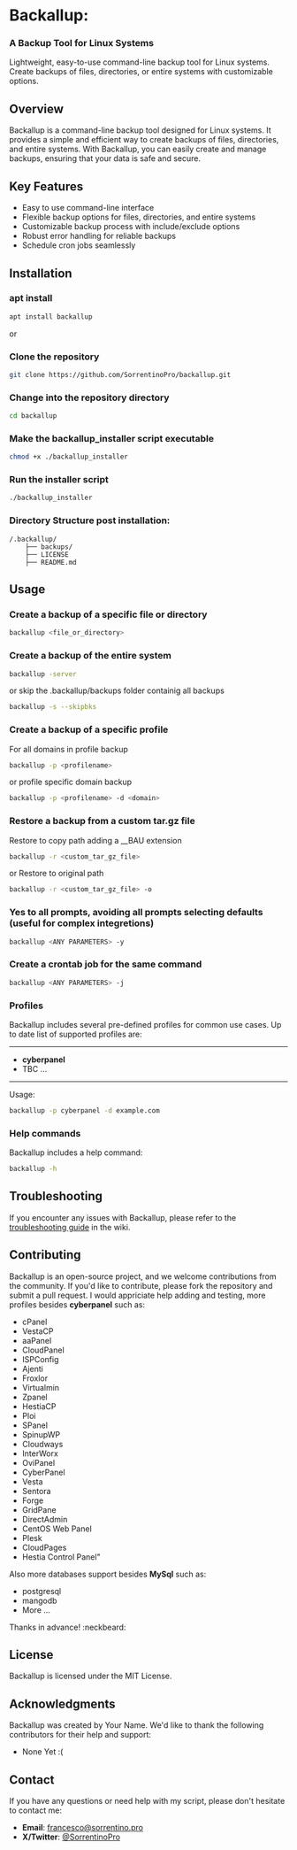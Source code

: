 # Backallup: 
### A Backup Tool for Linux Systems
Lightweight, easy-to-use command-line backup tool for Linux systems. Create backups of files, directories, or entire systems with customizable options.

## Overview
Backallup is a command-line backup tool designed for Linux systems. It provides a simple and efficient way to create backups of files, directories, and entire systems. With Backallup, you can easily create and manage backups, ensuring that your data is safe and secure.

## Key Features
- Easy to use command-line interface
- Flexible backup options for files, directories, and entire systems
- Customizable backup process with include/exclude options
- Robust error handling for reliable backups
- Schedule cron jobs seamlessly

## Installation
### apt install
```bash
apt install backallup
```
or
### Clone the repository
```bash
git clone https://github.com/SorrentinoPro/backallup.git
```

### Change into the repository directory
```bash
cd backallup
```
### Make the backallup_installer script executable
```bash
chmod +x ./backallup_installer
```

### Run the installer script
```bash
./backallup_installer
```
### Directory Structure post installation:
```
/.backallup/
    ├── backups/
    ├── LICENSE
    ├── README.md
```

## Usage

### Create a backup of a specific file or directory
```bash
backallup <file_or_directory>
```

### Create a backup of the entire system
```bash
backallup -server
```
or skip the .backallup/backups folder containig all backups
```bash
backallup -s --skipbks 
```

### Create a backup of a specific profile
For all domains in profile backup
```bash
backallup -p <profilename>
```
or profile specific domain backup
```bash
backallup -p <profilename> -d <domain>
```

### Restore a backup from a custom tar.gz file
Restore to copy path adding a __BAU extension 
```bash
backallup -r <custom_tar_gz_file>
```
or Restore to original path
```bash
backallup -r <custom_tar_gz_file> -o
```

### Yes to all prompts, avoiding all prompts selecting defaults (useful for complex integretions)
```bash
backallup <ANY PARAMETERS> -y
```

### Create a crontab job for the same command 
```bash
backallup <ANY PARAMETERS> -j
```

### Profiles
Backallup includes several pre-defined profiles for common use cases. Up to date list of supported profiles are:

*** 
- **cyberpanel**
- TBC ...
***
Usage: 
```bash
backallup -p cyberpanel -d example.com
```  
### Help commands
Backallup includes a help command:
```bash
backallup -h
``` 
## Troubleshooting
If you encounter any issues with Backallup, please refer to the [troubleshooting guide](https://github.com/SorrentinoPro/backallup/wiki) in the wiki.

## Contributing
Backallup is an open-source project, and we welcome contributions from the community. 
If you'd like to contribute, please fork the repository and submit a pull request.
I would appriciate help adding and testing, more profiles besides **cyberpanel** such as:
- cPanel
- VestaCP
- aaPanel
- CloudPanel
- ISPConfig
- Ajenti
- Froxlor
- Virtualmin
- Zpanel
- HestiaCP
- Ploi
- SPanel
- SpinupWP
- Cloudways
- InterWorx
- OviPanel
- CyberPanel
- Vesta
- Sentora
- Forge
- GridPane
- DirectAdmin
- CentOS Web Panel
- Plesk
- CloudPages
- Hestia Control Panel"
  
Also more databases support besides **MySql** such as:
- postgresql
- mangodb
- More ...
  
Thanks in advance! :neckbeard:

## License
Backallup is licensed under the MIT License.

## Acknowledgments
Backallup was created by Your Name. We'd like to thank the following contributors for their help and support:
- None Yet :(

## Contact
If you have any questions or need help with my script, please don't hesitate to contact me:

- **Email**: [francesco@sorrentino.pro](mailto:francesco@sorrentino.pro)
- **X/Twitter**: [@SorrentinoPro](https://x.com/SorrentinoPro)
